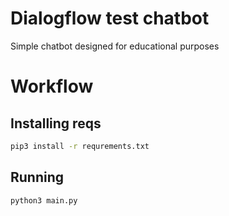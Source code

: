 # Dialogflow test chatbot 
Simple chatbot designed for educational purposes
# Workflow
## Installing reqs
```bash
pip3 install -r requrements.txt
```
## Running
```bash
python3 main.py
```